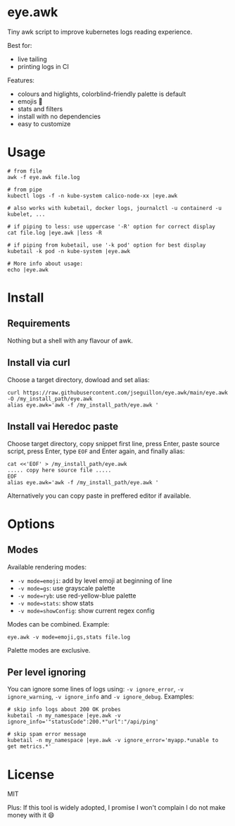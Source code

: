 # eye.awk

Tiny awk script to improve kubernetes logs reading experience.

Best for:
* live tailing
* printing logs in CI

Features:
* colours and higlights, colorblind-friendly palette is default
* emojis 🔔
* stats and filters
* install with no dependencies
* easy to customize

# Usage

```
# from file
awk -f eye.awk file.log

# from pipe
kubectl logs -f -n kube-system calico-node-xx |eye.awk

# also works with kubetail, docker logs, journalctl -u containerd -u kubelet, ...

# if piping to less: use uppercase '-R' option for correct display
cat file.log |eye.awk |less -R

# if piping from kubetail, use '-k pod' option for best display
kubetail -k pod -n kube-system |eye.awk

# More info about usage:
echo |eye.awk
```

# Install

## Requirements

Nothing but a shell with any flavour of awk.

## Install via curl

Choose a target directory, dowload and set alias:
```shell
curl https://raw.githubusercontent.com/jseguillon/eye.awk/main/eye.awk -O /my_install_path/eye.awk
alias eye.awk='awk -f /my_install_path/eye.awk '
```

## Install vai Heredoc paste

Choose target directory, copy snippet first line, press Enter, paste source script, press Enter, type `EOF` and Enter again, and finally alias:
```shell
cat <<'EOF' > /my_install_path/eye.awk
..... copy here source file .....
EOF
alias eye.awk='awk -f /my_install_path/eye.awk '
```

Alternatively you can copy paste in preffered editor if available.

# Options

## Modes

Available rendering modes:
* `-v mode=emoji`: add by level emoji at beginning of line
* `-v mode=gs`: use grayscale palette
* `-v mode=ryb`: use red-yellow-blue palette
* `-v mode=stats`: show stats
* `-v mode=showConfig`: show current regex config

Modes can be combined. Example:
```
eye.awk -v mode=emoji,gs,stats file.log
```

Palette modes are exclusive.

## Per level ignoring

You can ignore some lines of logs using: `-v ignore_error`, `-v ignore_warning`, `-v ignore_info` and `-v ignore_debug`. Examples:
```shell
# skip info logs about 200 OK probes
kubetail -n my_namespace |eye.awk -v ignore_info='"statusCode":200.*"url":"/api/ping'

# skip spam error message
kubetail -n my_namespace |eye.awk -v ignore_error='myapp.*unable to get metrics.*'
```

# License

MIT

Plus: If this tool is widely adopted, I promise I won't complain I do not make money with it 😄
